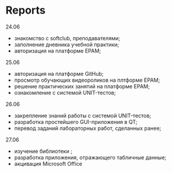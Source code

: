 # Reports
24.06
 - знакомство с softclub, преподавателями;
 - заполнение дневника учебной практики;
 - авторизация на платформе EPAM;

25.06
 - авторизация на платформе GitHub;
 - просмотр обучающих видеороликов на плтформе EPAM;
 - решение практических занятий на платформе EPAM;
 - ознакомление с системой UNIT-тестов;

26.06
 - закрепление знаний работы с системой UNIT-тестов;
 - разработка простейшего GUI-приложения в QT;
 - перевод заданий лабораторных работ, сделанных ранее;

27.06
 - изучение библиотеки <QAxObject>;
 - разработка приложения, отражающего табличные данные;
 - акцивация Microsoft Office
